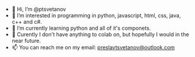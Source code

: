 - 👋 Hi, I’m @ptsvetanov
- 👀 I’m interested in programming in python, javascript, html, css, java, c++ and c#.
- 🌱 I’m currently learning python and all of it's componets.
- 💞️ Curently I don't have anything to colab on, but hopefully I would in the near future.
- 📫 You can reach me on my email: preslavtsvetanov@outlook.com

<!---
ptsvetanov/ptsvetanov is a ✨ special ✨ repository because its `README.md` (this file) appears on your GitHub profile.
You can click the Preview link to take a look at your changes.
--->
